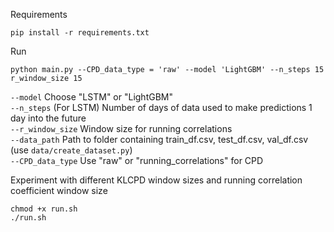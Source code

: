 Requirements 
```
pip install -r requirements.txt
```

Run
```
python main.py --CPD_data_type = 'raw' --model 'LightGBM' --n_steps 15 r_window_size 15
```

`--model` Choose "LSTM" or "LightGBM" \
`--n_steps` (For LSTM) Number of days of data used to make predictions 1 day into the future \
`--r_window_size` Window size for running correlations  \
`--data_path` Path to folder containing train_df.csv, test_df.csv, val_df.csv (use `data/create_dataset.py`) \
`--CPD_data_type` Use "raw" or "running_correlations" for CPD 

Experiment with different KLCPD window sizes and running correlation coefficient window size
```
chmod +x run.sh
./run.sh
```

